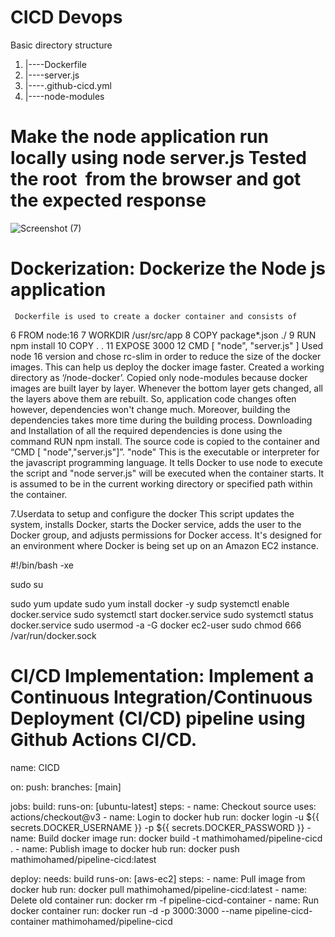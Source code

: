 # CICD Devops
Basic directory structure
1. |----Dockerfile
2. |----server.js
4. |----.github-cicd.yml
5. |----node-modules
# Make the node application run locally using node server.js Tested the root  from the browser and got the expected response
![Screenshot (7)](https://github.com/Mathimohamed/cicd-demo-node/assets/151551076/9f34b652-d176-4c3e-b033-417aa4d04aea)











   # Dockerization: Dockerize the Node js application
     Dockerfile is used to create a docker container and consists of
   6 FROM node:16
   7 WORKDIR /usr/src/app
   8 COPY package*.json ./
   9 RUN npm install
  10 COPY . .
  11 EXPOSE 3000
  12 CMD [ "node", "server.js" ]
  Used node 16 version and chose rc-slim in order to reduce the size of the docker images. This can help us deploy the docker image faster. Created a working directory as 
‘/node-docker’. Copied only node-modules because docker images are built layer by layer. Whenever the bottom layer gets changed, all the layers above them are rebuilt. So, 
 application code changes often however, dependencies won't change much. Moreover, building the dependencies takes more time during the building process. Downloading and 
 Installation of all the required dependencies is done using the command RUN npm install. The source code is copied to the container and “CMD [ "node","server.js"]”. 
 "node" This is the executable or interpreter for the javascript programming language. It tells Docker to use node to execute the script and "node server.js" will be executed 
 when the container starts. It is assumed to be in the current working directory or specified path within the container.

7.Userdata to setup and configure the docker
This script updates the system, installs Docker, starts the Docker service, adds the user to the Docker group, and adjusts permissions for Docker access. It's designed for an environment where Docker is being set up on an Amazon EC2 instance.

#!/bin/bash -xe

sudo su

sudo yum update
sudo yum install docker -y
sudp systemctl enable docker.service
sudo systemctl start docker.service
sudo systemctl status docker.service
sudo usermod -a -G docker ec2-user
sudo chmod 666 /var/run/docker.sock
# CI/CD Implementation: Implement a Continuous Integration/Continuous Deployment (CI/CD) pipeline using Github Actions CI/CD.
name: CICD

on:
  push:
    branches: [main]

jobs:
  build:
    runs-on: [ubuntu-latest]
    steps:
      - name: Checkout source
        uses: actions/checkout@v3
      - name: Login to docker hub
        run: docker login -u ${{ secrets.DOCKER_USERNAME }} -p ${{ secrets.DOCKER_PASSWORD }} 
      - name: Build docker image
        run: docker build -t mathimohamed/pipeline-cicd .
      - name: Publish image to docker hub
        run: docker push mathimohamed/pipeline-cicd:latest
        
  deploy:
    needs: build
    runs-on: [aws-ec2]
    steps:
      - name: Pull image from docker hub
        run: docker pull mathimohamed/pipeline-cicd:latest
      - name: Delete old container
        run: docker rm -f pipeline-cicd-container
      - name: Run docker container
        run: docker run -d -p 3000:3000 --name pipeline-cicd-container mathimohamed/pipeline-cicd



